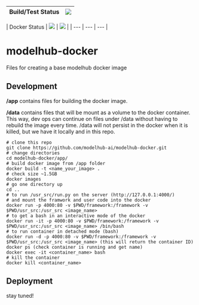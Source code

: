 | Build/Test Status | [![](https://travis-ci.org/modelhub-ai/modelhub-docker.svg?branch=master)](https://travis-ci.org/modelhub-ai/modelhub-docker) |
| ----------------- | ----------------------------------------------------------------------------------------------------------------------------- |


| Docker Status | [![](https://images.microbadger.com/badges/image/modelhub/onnx-docker.svg)](https://microbadger.com/images/modelhub/onnx-docker "Get your own image badge on microbadger.com") |
[![](https://images.microbadger.com/badges/version/modelhub/onnx-docker.svg)](https://microbadger.com/images/modelhub/onnx-docker "Get your own version badge on microbadger.com") |
| --- | --- | --- |

# modelhub-docker

Files for creating a base modelhub docker image

## Development

**/app** contains files for building the docker image.

**/data** contains files that will be mount as a volume to the docker container. This way, dev ops can continue on files under /data without having to rebuild the image every time. /data will not persist in the docker when it is killed, but we have it locally and in this repo.

```
# clone this repo
git clone https://github.com/modelhub-ai/modelhub-docker.git
# change directories
cd modelhub-docker/app/
# build docker image from /app folder
docker build -t <name_your_image> .
# check size ~1.5GB
docker images
# go one directory up
cd ..
# to run /usr_src/run.py on the server (http://127.0.0.1:4000/)
# and mount the framwork and user code into the docker
docker run -p 4000:80 -v $PWD/framework:/framework -v $PWD/usr_src:/usr_src <image_name>
# to get a bash in an interactive mode of the docker
docker run -it -p 4000:80 -v $PWD/framework:/framework -v $PWD/usr_src:/usr_src <image_name> /bin/bash
# to run container in detached mode (bash)
docker run -d -p 4000:80 -v $PWD/framework:/framework -v $PWD/usr_src:/usr_src <image_name> (this will return the container ID)
docker ps (check container is running and get name)
docker exec -it <container_name> bash
# kill the container
docker kill <container_name>
```

## Deployment

stay tuned!
